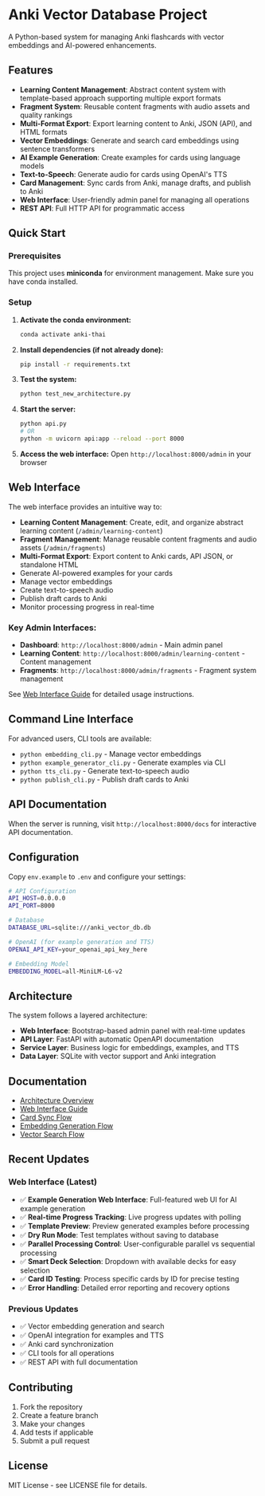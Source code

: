 # Anki Vector Database Project

A Python-based system for managing Anki flashcards with vector embeddings and AI-powered enhancements.

## Features

- **Learning Content Management**: Abstract content system with template-based approach supporting multiple export formats
- **Fragment System**: Reusable content fragments with audio assets and quality rankings
- **Multi-Format Export**: Export learning content to Anki, JSON (API), and HTML formats
- **Vector Embeddings**: Generate and search card embeddings using sentence transformers
- **AI Example Generation**: Create examples for cards using language models
- **Text-to-Speech**: Generate audio for cards using OpenAI's TTS
- **Card Management**: Sync cards from Anki, manage drafts, and publish to Anki
- **Web Interface**: User-friendly admin panel for managing all operations
- **REST API**: Full HTTP API for programmatic access

## Quick Start

### Prerequisites
This project uses **miniconda** for environment management. Make sure you have conda installed.

### Setup

1. **Activate the conda environment:**
   ```bash
   conda activate anki-thai
   ```

2. **Install dependencies (if not already done):**
   ```bash
   pip install -r requirements.txt
   ```

3. **Test the system:**
   ```bash
   python test_new_architecture.py
   ```

4. **Start the server:**
   ```bash
   python api.py
   # OR
   python -m uvicorn api:app --reload --port 8000
   ```

5. **Access the web interface:**
   Open `http://localhost:8000/admin` in your browser

## Web Interface

The web interface provides an intuitive way to:
- **Learning Content Management**: Create, edit, and organize abstract learning content (`/admin/learning-content`)
- **Fragment Management**: Manage reusable content fragments and audio assets (`/admin/fragments`)
- **Multi-Format Export**: Export content to Anki cards, API JSON, or standalone HTML
- Generate AI-powered examples for your cards
- Manage vector embeddings
- Create text-to-speech audio
- Publish draft cards to Anki
- Monitor processing progress in real-time

### Key Admin Interfaces:
- **Dashboard**: `http://localhost:8000/admin` - Main admin panel
- **Learning Content**: `http://localhost:8000/admin/learning-content` - Content management
- **Fragments**: `http://localhost:8000/admin/fragments` - Fragment system management

See [Web Interface Guide](docs/web-interface-guide.md) for detailed usage instructions.

## Command Line Interface

For advanced users, CLI tools are available:

- `python embedding_cli.py` - Manage vector embeddings
- `python example_generator_cli.py` - Generate examples via CLI
- `python tts_cli.py` - Generate text-to-speech audio
- `python publish_cli.py` - Publish draft cards to Anki

## API Documentation

When the server is running, visit `http://localhost:8000/docs` for interactive API documentation.

## Configuration

Copy `env.example` to `.env` and configure your settings:

```bash
# API Configuration
API_HOST=0.0.0.0
API_PORT=8000

# Database
DATABASE_URL=sqlite:///anki_vector_db.db

# OpenAI (for example generation and TTS)
OPENAI_API_KEY=your_openai_api_key_here

# Embedding Model
EMBEDDING_MODEL=all-MiniLM-L6-v2
```

## Architecture

The system follows a layered architecture:

- **Web Interface**: Bootstrap-based admin panel with real-time updates
- **API Layer**: FastAPI with automatic OpenAPI documentation
- **Service Layer**: Business logic for embeddings, examples, and TTS
- **Data Layer**: SQLite with vector support and Anki integration

## Documentation

- [Architecture Overview](docs/architecture-overview.md)
- [Web Interface Guide](docs/web-interface-guide.md)
- [Card Sync Flow](docs/card-sync-flow.md)
- [Embedding Generation Flow](docs/embedding-generation-flow.md)
- [Vector Search Flow](docs/vector-search-flow.md)

## Recent Updates

### Web Interface (Latest)
- ✅ **Example Generation Web Interface**: Full-featured web UI for AI example generation
- ✅ **Real-time Progress Tracking**: Live progress updates with polling
- ✅ **Template Preview**: Preview generated examples before processing
- ✅ **Dry Run Mode**: Test templates without saving to database
- ✅ **Parallel Processing Control**: User-configurable parallel vs sequential processing
- ✅ **Smart Deck Selection**: Dropdown with available decks for easy selection
- ✅ **Card ID Testing**: Process specific cards by ID for precise testing
- ✅ **Error Handling**: Detailed error reporting and recovery options

### Previous Updates
- ✅ Vector embedding generation and search
- ✅ OpenAI integration for examples and TTS
- ✅ Anki card synchronization
- ✅ CLI tools for all operations
- ✅ REST API with full documentation

## Contributing

1. Fork the repository
2. Create a feature branch
3. Make your changes
4. Add tests if applicable
5. Submit a pull request

## License

MIT License - see LICENSE file for details. 
